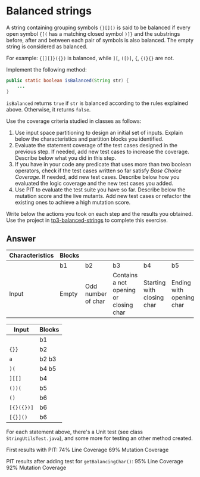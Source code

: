 # Balanced strings

A string containing grouping symbols `{}[]()` is said to be balanced if every open symbol `{[(` has a matching closed symbol `)]}` and the substrings before, after and between each pair of symbols is also balanced. The empty string is considered as balanced.

For example: `{[][]}({})` is balanced, while `][`, `([)]`, `{`, `{(}{}` are not.

Implement the following method:

```java
public static boolean isBalanced(String str) {
    ...
}
```

`isBalanced` returns `true` if `str` is balanced according to the rules explained above. Otherwise, it returns `false`.

Use the coverage criteria studied in classes as follows:

1. Use input space partitioning to design an initial set of inputs. Explain below the characteristics and partition blocks you identified.
2. Evaluate the statement coverage of the test cases designed in the previous step. If needed, add new test cases to increase the coverage. Describe below what you did in this step.
3. If you have in your code any predicate that uses more than two boolean operators, check if the test cases written so far satisfy *Base Choice Coverage*. If needed, add new test cases. Describe below how you evaluated the logic coverage and the new test cases you added.
4. Use PIT to evaluate the test suite you have so far. Describe below the mutation score and the live mutants. Add new test cases or refactor the existing ones to achieve a high mutation score.

Write below the actions you took on each step and the results you obtained.
Use the project in [tp3-balanced-strings](../code/tp3-balanced-strings) to complete this exercise.

## Answer

| Characteristics | Blocks      |                    |                                        |                            |                          |                    |
| --------------- | ----------- | ------------------ | -------------------------------------- | -------------------------- | ------------------------ | ------------------ |
|                 | b1          | b2                 | b3                                     | b4                         | b5                       | b6                 |
| Input           | Empty       | Odd number of char | Contains a not opening or closing char | Starting with closing char | Ending with opening char | Valid balanced string |

| Input      | Blocks     |
| ---------- | ---------- |
| ` `        | b1         |
| `{}}`      | b2         |
| `a`        | b2 b3      |
| `)(`       | b4 b5      |
| `][[]`     | b4         |
| `())(`     | b5         |
| `()`       | b6         |
| `[{}({})]` | b6         |
| `[{}]()`   | b6         |

For each statement above, there's a Unit test (see class `StringUtilsTest.java`), and some more for testing an other method created.

First results with PIT:
74% Line Coverage
69% Mutation Coverage

PIT results after adding test for `getBalancingChar()`:
95% Line Coverage
92% Mutation Coverage

